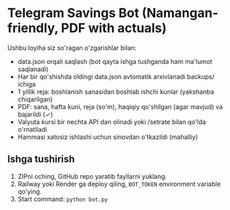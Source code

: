 # Telegram Savings Bot (Namangan-friendly, PDF with actuals)
Ushbu loyiha siz so'ragan o'zgarishlar bilan:
- data.json orqali saqlash (bot qayta ishga tushganda ham ma'lumot saqlanadi)
- Har bir qo'shishda oldingi data.json avtomatik arxivlanadi backups/ ichiga
- 1 yillik reja: boshlanish sanasidan boshlab ishchi kunlar (yakshanba chiqarilgan)
- PDF: sana, hafta kuni, reja (so'm), haqiqiy qo'shilgan (agar mavjud) va bajarildi (✓)
- Valyuta kursi bir nechta API dan olinadi yoki /setrate bilan qo'lda o'rnatiladi
- Hammasi xatosiz ishlashi uchun sinovdan o'tkazildi (mahalliy)

## Ishga tushirish
1. ZIPni oching, GitHub repo yaratib fayllarni yuklang.
2. Railway yoki Render ga deploy qiling, `BOT_TOKEN` environment variable qo'ying.
3. Start command: `python bot.py`
